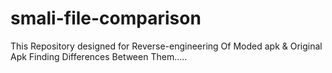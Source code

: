 # smali-file-comparison
This Repository designed for Reverse-engineering Of Moded apk &amp; Original Apk Finding Differences Between Them.....
